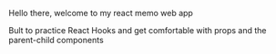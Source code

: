 Hello there, welcome to my react memo web app

Bult to practice React Hooks and get comfortable with props and the parent-child components


